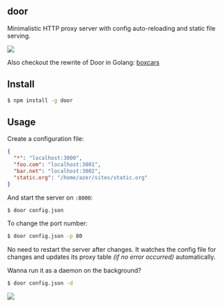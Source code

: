 ## door

Minimalistic HTTP proxy server with config auto-reloading and static file serving.

![](https://dl.dropboxusercontent.com/s/h7h40tl3j56jqtx/door.png)

Also checkout the rewrite of Door in Golang: [boxcars](http://github.com/azer/boxcars)

## Install

```bash
$ npm install -g door
```

## Usage

Create a configuration file:

```json
{
  "*": "localhost:3000",
  "foo.com": "localhost:3001",
  "bar.net": "localhost:3002",
  "static.org": "/home/azer/sites/static.org"
}
```

And start the server on `:8000`:

```bash
$ door config.json
```

To change the port number:

```bash
$ door config.json -p 80
```

No need to restart the server after changes. It watches the config file for changes and
updates its proxy table *(if no error occurred)* automatically.

Wanna run it as a daemon on the background?

```bash
$ door config.json -d
```

![](https://dl.dropboxusercontent.com/s/lz5re7hq3qmc6wm/npmel_20.jpg)
